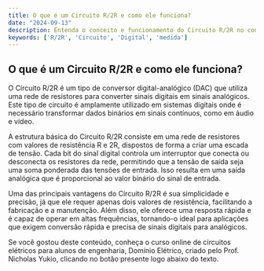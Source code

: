 ```yaml
---
title: O que é um Circuito R/2R e como ele funciona?
date: "2024-09-13"
description: Entenda o conceito e funcionamento do Circuito R/2R no contexto de circuitos elétricos.
keywords: ['R/2R', 'Circuito', 'Digital', 'medida']
---
```


## O que é um Circuito R/2R e como ele funciona?

O Circuito R/2R é um tipo de conversor digital-analógico (DAC) que utiliza uma rede de resistores para converter sinais digitais em sinais analógicos. Este tipo de circuito é amplamente utilizado em sistemas digitais onde é necessário transformar dados binários em sinais contínuos, como em áudio e vídeo.

A estrutura básica do Circuito R/2R consiste em uma rede de resistores com valores de resistência R e 2R, dispostos de forma a criar uma escada de tensão. Cada bit do sinal digital controla um interruptor que conecta ou desconecta os resistores da rede, permitindo que a tensão de saída seja uma soma ponderada das tensões de entrada. Isso resulta em uma saída analógica que é proporcional ao valor binário do sinal de entrada.

Uma das principais vantagens do Circuito R/2R é sua simplicidade e precisão, já que ele requer apenas dois valores de resistência, facilitando a fabricação e a manutenção. Além disso, ele oferece uma resposta rápida e é capaz de operar em altas frequências, tornando-o ideal para aplicações que exigem conversão rápida e precisa de sinais digitais para analógicos.

Se você gostou deste conteúdo, conheça o curso online de circuitos elétricos para alunos de engenharia, Domínio Elétrico, criado pelo Prof. Nicholas Yukio, clicando no botão presente logo abaixo do texto.